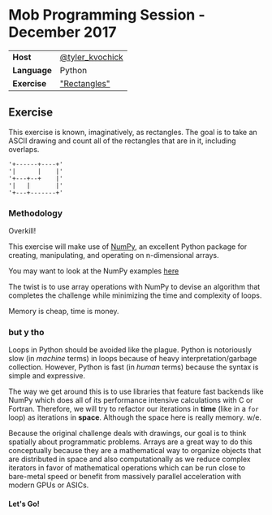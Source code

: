 # Mob Programming Session - December 2017

| | |
|-|-|
| **Host** | [@tyler_kvochick](https://github.com/tymokvo) |
| **Language** | Python |
| **Exercise** | ["Rectangles"](http://exercism.io/exercises/python/rectangles/readme) |

## Exercise
This exercise is known, imaginatively, as rectangles. The goal is to take an ASCII drawing and count all of the rectangles that are in it, including overlaps.
```
'+------+----+'
'|      |    |'
'+---+--+    |'
'|   |       |'
'+---+-------+'
```

### Methodology
Overkill!

This exercise will make use of [NumPy](https://docs.scipy.org/doc/numpy-1.13.0/user/index.html), an excellent Python package for creating, manipulating, and operating on n-dimensional arrays.

You may want to look at the NumPy examples [here](https://docs.scipy.org/doc/numpy-1.13.0/reference/index.html)

The twist is to use array operations with NumPy to devise an algorithm that completes the challenge while minimizing the time and complexity of loops.

Memory is cheap, time is money.

### but y tho

Loops in Python should be avoided like the plague. Python is notoriously slow (in _machine_ terms) in loops because of heavy interpretation/garbage collection. However, Python is fast (in _human_ terms) because the syntax is simple and expressive.

The way we get around this is to use libraries that feature fast backends like NumPy which does all of its performance intensive calculations with C or Fortran. Therefore, we will try to refactor our iterations in **time** (like in a `for` loop) as iterations in **space**. Although the space here is really memory. w/e.

Because the original challenge deals with drawings, our goal is to think spatially about programmatic problems. Arrays are a great way to do this conceptually because they are a mathematical way to organize objects that are distributed in space and also computationally as we reduce complex iterators in favor of mathematical operations which can be run close to bare-metal speed or benefit from massively parallel acceleration with modern GPUs or ASICs.

#### Let's Go!
